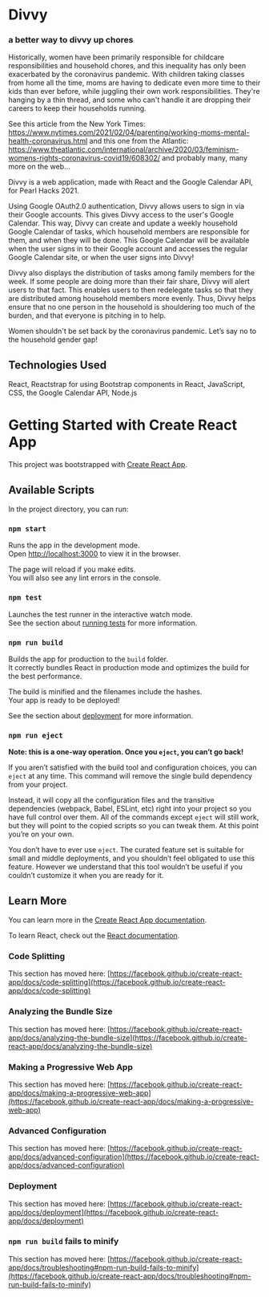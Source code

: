 # Divvy
### a better way to divvy up chores

Historically, women have been primarily responsible for childcare responsibilities and household chores, and this inequality has only been exacerbated by the coronavirus pandemic. With children taking classes from home all the time, moms are having to dedicate even more time to their kids than ever before, while juggling their own work responsibilities. They're hanging by a thin thread, and some who can't handle it are dropping their careers to keep their households running.

See this article from the New York Times: https://www.nytimes.com/2021/02/04/parenting/working-moms-mental-health-coronavirus.html
and this one from the Atlantic: https://www.theatlantic.com/international/archive/2020/03/feminism-womens-rights-coronavirus-covid19/608302/
and probably many, many more on the web...

Divvy is a web application, made with React and the Google Calendar API, for Pearl Hacks 2021.

Using Google OAuth2.0 authentication, Divvy allows users to sign in via their Google accounts. This gives Divvy access to the user's Google Calendar. This way, Divvy can create and update a weekly household Google Calendar of tasks, which household members are responsible for them, and when they will be done. This Google Calendar will be available when the user signs in to their Google account and accesses the regular Google Calendar site, or when the user signs into Divvy!

Divvy also displays the distribution of tasks among family members for the week. If some people are doing more than their fair share, Divvy will alert users to that fact. This enables users to then redelegate tasks so that they are distributed among household members more evenly. Thus, Divvy helps ensure that no one person in the household is shouldering too much of the burden, and that everyone is pitching in to help.

Women shouldn't be set back by the coronavirus pandemic. Let’s say no to the household gender gap!

## Technologies Used

React, Reactstrap for using Bootstrap components in React, JavaScript, CSS, the Google Calendar API, Node.js

# Getting Started with Create React App

This project was bootstrapped with [Create React App](https://github.com/facebook/create-react-app).

## Available Scripts

In the project directory, you can run:

### `npm start`

Runs the app in the development mode.\
Open [http://localhost:3000](http://localhost:3000) to view it in the browser.

The page will reload if you make edits.\
You will also see any lint errors in the console.

### `npm test`

Launches the test runner in the interactive watch mode.\
See the section about [running tests](https://facebook.github.io/create-react-app/docs/running-tests) for more information.

### `npm run build`

Builds the app for production to the `build` folder.\
It correctly bundles React in production mode and optimizes the build for the best performance.

The build is minified and the filenames include the hashes.\
Your app is ready to be deployed!

See the section about [deployment](https://facebook.github.io/create-react-app/docs/deployment) for more information.

### `npm run eject`

**Note: this is a one-way operation. Once you `eject`, you can’t go back!**

If you aren’t satisfied with the build tool and configuration choices, you can `eject` at any time. This command will remove the single build dependency from your project.

Instead, it will copy all the configuration files and the transitive dependencies (webpack, Babel, ESLint, etc) right into your project so you have full control over them. All of the commands except `eject` will still work, but they will point to the copied scripts so you can tweak them. At this point you’re on your own.

You don’t have to ever use `eject`. The curated feature set is suitable for small and middle deployments, and you shouldn’t feel obligated to use this feature. However we understand that this tool wouldn’t be useful if you couldn’t customize it when you are ready for it.

## Learn More

You can learn more in the [Create React App documentation](https://facebook.github.io/create-react-app/docs/getting-started).

To learn React, check out the [React documentation](https://reactjs.org/).

### Code Splitting

This section has moved here: [https://facebook.github.io/create-react-app/docs/code-splitting](https://facebook.github.io/create-react-app/docs/code-splitting)

### Analyzing the Bundle Size

This section has moved here: [https://facebook.github.io/create-react-app/docs/analyzing-the-bundle-size](https://facebook.github.io/create-react-app/docs/analyzing-the-bundle-size)

### Making a Progressive Web App

This section has moved here: [https://facebook.github.io/create-react-app/docs/making-a-progressive-web-app](https://facebook.github.io/create-react-app/docs/making-a-progressive-web-app)

### Advanced Configuration

This section has moved here: [https://facebook.github.io/create-react-app/docs/advanced-configuration](https://facebook.github.io/create-react-app/docs/advanced-configuration)

### Deployment

This section has moved here: [https://facebook.github.io/create-react-app/docs/deployment](https://facebook.github.io/create-react-app/docs/deployment)

### `npm run build` fails to minify

This section has moved here: [https://facebook.github.io/create-react-app/docs/troubleshooting#npm-run-build-fails-to-minify](https://facebook.github.io/create-react-app/docs/troubleshooting#npm-run-build-fails-to-minify)
